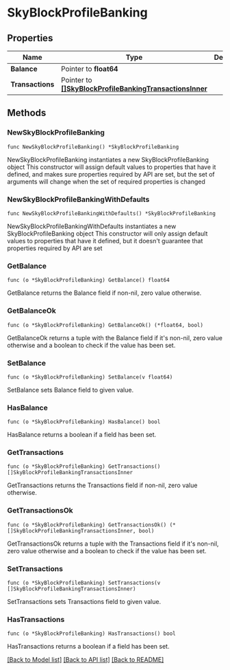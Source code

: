 # SkyBlockProfileBanking

## Properties

Name | Type | Description | Notes
------------ | ------------- | ------------- | -------------
**Balance** | Pointer to **float64** |  | [optional] 
**Transactions** | Pointer to [**[]SkyBlockProfileBankingTransactionsInner**](SkyBlockProfileBankingTransactionsInner.md) |  | [optional] 

## Methods

### NewSkyBlockProfileBanking

`func NewSkyBlockProfileBanking() *SkyBlockProfileBanking`

NewSkyBlockProfileBanking instantiates a new SkyBlockProfileBanking object
This constructor will assign default values to properties that have it defined,
and makes sure properties required by API are set, but the set of arguments
will change when the set of required properties is changed

### NewSkyBlockProfileBankingWithDefaults

`func NewSkyBlockProfileBankingWithDefaults() *SkyBlockProfileBanking`

NewSkyBlockProfileBankingWithDefaults instantiates a new SkyBlockProfileBanking object
This constructor will only assign default values to properties that have it defined,
but it doesn't guarantee that properties required by API are set

### GetBalance

`func (o *SkyBlockProfileBanking) GetBalance() float64`

GetBalance returns the Balance field if non-nil, zero value otherwise.

### GetBalanceOk

`func (o *SkyBlockProfileBanking) GetBalanceOk() (*float64, bool)`

GetBalanceOk returns a tuple with the Balance field if it's non-nil, zero value otherwise
and a boolean to check if the value has been set.

### SetBalance

`func (o *SkyBlockProfileBanking) SetBalance(v float64)`

SetBalance sets Balance field to given value.

### HasBalance

`func (o *SkyBlockProfileBanking) HasBalance() bool`

HasBalance returns a boolean if a field has been set.

### GetTransactions

`func (o *SkyBlockProfileBanking) GetTransactions() []SkyBlockProfileBankingTransactionsInner`

GetTransactions returns the Transactions field if non-nil, zero value otherwise.

### GetTransactionsOk

`func (o *SkyBlockProfileBanking) GetTransactionsOk() (*[]SkyBlockProfileBankingTransactionsInner, bool)`

GetTransactionsOk returns a tuple with the Transactions field if it's non-nil, zero value otherwise
and a boolean to check if the value has been set.

### SetTransactions

`func (o *SkyBlockProfileBanking) SetTransactions(v []SkyBlockProfileBankingTransactionsInner)`

SetTransactions sets Transactions field to given value.

### HasTransactions

`func (o *SkyBlockProfileBanking) HasTransactions() bool`

HasTransactions returns a boolean if a field has been set.


[[Back to Model list]](../README.md#documentation-for-models) [[Back to API list]](../README.md#documentation-for-api-endpoints) [[Back to README]](../README.md)


